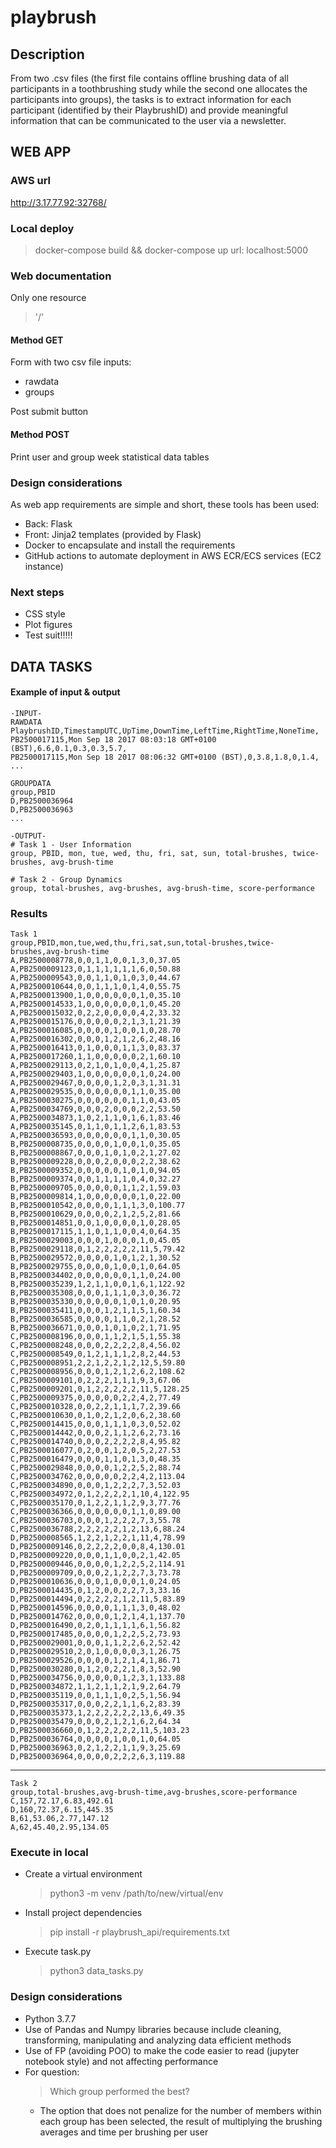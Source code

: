 # playbrush
## Description
From two .csv files (the first file contains offline brushing data of all participants in a
toothbrushing study while the second one allocates the participants into groups), the tasks
is to extract information for each participant (identified by their PlaybrushID) and provide meaningful
information that can be communicated to the user via a newsletter.

## WEB APP
### AWS url
http://3.17.77.92:32768/

### Local deploy
>docker-compose build && docker-compose up 
url: localhost:5000

### Web documentation
Only one resource 
>'/'

#### Method GET
Form with two csv file inputs:
+ rawdata
+ groups

Post submit button

#### Method POST
Print user and group week statistical data tables

### Design considerations
As web app requirements are simple and short, these tools has been used:
+ Back: Flask
+ Front: Jinja2 templates (provided by Flask)
+ Docker to encapsulate and install the requirements
+ GitHub actions to automate deployment in AWS ECR/ECS services (EC2 instance)

### Next steps
+ CSS style
+ Plot figures
+ Test suit!!!!!

## DATA TASKS
#### Example of input & output
    -INPUT-
    RAWDATA
    PlaybrushID,TimestampUTC,UpTime,DownTime,LeftTime,RightTime,NoneTime,
    PB2500017115,Mon Sep 18 2017 08:03:18 GMT+0100 (BST),6.6,0.1,0.3,0.3,5.7,
    PB2500017115,Mon Sep 18 2017 08:06:32 GMT+0100 (BST),0,3.8,1.8,0,1.4,
    ...
    
    GROUPDATA
    group,PBID
    D,PB2500036964
    D,PB2500036963
    ...
    
    -OUTPUT-
    # Task 1 - User Information
    group, PBID, mon, tue, wed, thu, fri, sat, sun, total-brushes, twice-brushes, avg-brush-time
    
    # Task 2 - Group Dynamics
    group, total-brushes, avg-brushes, avg-brush-time, score-performance

### Results
    Task 1
    group,PBID,mon,tue,wed,thu,fri,sat,sun,total-brushes,twice-brushes,avg-brush-time
    A,PB2500008778,0,0,1,1,0,0,1,3,0,37.05
    A,PB2500009123,0,1,1,1,1,1,1,6,0,50.88
    A,PB2500009543,0,0,1,1,0,1,0,3,0,44.67
    A,PB2500010644,0,0,1,1,1,0,1,4,0,55.75
    A,PB2500013900,1,0,0,0,0,0,0,1,0,35.10
    A,PB2500014533,1,0,0,0,0,0,0,1,0,45.20
    A,PB2500015032,0,2,2,0,0,0,0,4,2,33.32
    A,PB2500015176,0,0,0,0,0,2,1,3,1,21.39
    A,PB2500016085,0,0,0,0,1,0,0,1,0,28.70
    A,PB2500016302,0,0,0,1,2,1,2,6,2,48.16
    A,PB2500016413,0,1,0,0,0,1,1,3,0,83.37
    A,PB2500017260,1,1,0,0,0,0,0,2,1,60.10
    A,PB2500029113,0,2,1,0,1,0,0,4,1,25.87
    A,PB2500029403,1,0,0,0,0,0,0,1,0,24.00
    A,PB2500029467,0,0,0,0,1,2,0,3,1,31.31
    A,PB2500029535,0,0,0,0,0,0,1,1,0,35.00
    A,PB2500030275,0,0,0,0,0,0,1,1,0,43.05
    A,PB2500034769,0,0,0,2,0,0,0,2,2,53.50
    A,PB2500034873,1,0,2,1,1,0,1,6,1,83.46
    A,PB2500035145,0,1,1,0,1,1,2,6,1,83.53
    A,PB2500036593,0,0,0,0,0,0,1,1,0,30.05
    B,PB2500008735,0,0,0,0,1,0,0,1,0,35.05
    B,PB2500008867,0,0,0,1,0,1,0,2,1,27.02
    B,PB2500009228,0,0,0,2,0,0,0,2,2,38.62
    B,PB2500009352,0,0,0,0,0,1,0,1,0,94.05
    B,PB2500009374,0,0,1,1,1,1,0,4,0,32.27
    B,PB2500009705,0,0,0,0,0,1,1,2,1,59.03
    B,PB2500009814,1,0,0,0,0,0,0,1,0,22.00
    B,PB2500010542,0,0,0,0,1,1,1,3,0,100.77
    B,PB2500010629,0,0,0,0,2,1,2,5,2,81.66
    B,PB2500014851,0,0,1,0,0,0,0,1,0,28.05
    B,PB2500017115,1,1,0,1,1,0,0,4,0,64.35
    B,PB2500029003,0,0,0,1,0,0,0,1,0,45.05
    B,PB2500029118,0,1,2,2,2,2,2,11,5,79.42
    B,PB2500029572,0,0,0,0,1,0,1,2,1,30.52
    B,PB2500029755,0,0,0,0,1,0,0,1,0,64.05
    B,PB2500034402,0,0,0,0,0,0,1,1,0,24.00
    B,PB2500035239,1,2,1,1,0,0,1,6,1,122.92
    B,PB2500035308,0,0,0,1,1,1,0,3,0,36.72
    B,PB2500035330,0,0,0,0,0,1,0,1,0,20.95
    B,PB2500035411,0,0,0,1,2,1,1,5,1,60.34
    B,PB2500036585,0,0,0,0,1,1,0,2,1,28.52
    B,PB2500036671,0,0,0,1,0,1,0,2,1,71.95
    C,PB2500008196,0,0,0,1,1,2,1,5,1,55.38
    C,PB2500008248,0,0,0,2,2,2,2,8,4,56.02
    C,PB2500008549,0,1,2,1,1,1,2,8,2,44.53
    C,PB2500008951,2,2,1,2,2,1,2,12,5,59.80
    C,PB2500008956,0,0,0,1,2,1,2,6,2,108.62
    C,PB2500009101,0,2,2,2,1,1,1,9,3,67.06
    C,PB2500009201,0,1,2,2,2,2,2,11,5,128.25
    C,PB2500009375,0,0,0,0,0,2,2,4,2,77.49
    C,PB2500010328,0,0,2,2,1,1,1,7,2,39.66
    C,PB2500010630,0,1,0,2,1,2,0,6,2,38.60
    C,PB2500014415,0,0,0,1,1,1,0,3,0,52.02
    C,PB2500014442,0,0,0,2,1,1,2,6,2,73.16
    C,PB2500014740,0,0,0,2,2,2,2,8,4,95.82
    C,PB2500016077,0,2,0,0,1,2,0,5,2,27.53
    C,PB2500016479,0,0,0,1,1,0,1,3,0,48.35
    C,PB2500029848,0,0,0,0,1,2,2,5,2,88.74
    C,PB2500034762,0,0,0,0,0,2,2,4,2,113.04
    C,PB2500034890,0,0,0,1,2,2,2,7,3,52.03
    C,PB2500034972,0,1,2,2,2,2,1,10,4,122.95
    C,PB2500035170,0,1,2,2,1,1,2,9,3,77.76
    C,PB2500036366,0,0,0,0,0,0,1,1,0,89.00
    C,PB2500036703,0,0,0,1,2,2,2,7,3,55.78
    C,PB2500036788,2,2,2,2,2,1,2,13,6,88.24
    D,PB2500008565,1,2,2,1,2,2,1,11,4,78.99
    D,PB2500009146,0,2,2,2,2,0,0,8,4,130.01
    D,PB2500009220,0,0,0,1,1,0,0,2,1,42.05
    D,PB2500009446,0,0,0,0,1,2,2,5,2,114.91
    D,PB2500009709,0,0,0,2,1,2,2,7,3,73.78
    D,PB2500010636,0,0,0,1,0,0,0,1,0,24.05
    D,PB2500014435,0,1,2,0,0,2,2,7,3,33.16
    D,PB2500014494,0,2,2,2,2,1,2,11,5,83.89
    D,PB2500014596,0,0,0,0,1,1,1,3,0,48.02
    D,PB2500014762,0,0,0,0,1,2,1,4,1,137.70
    D,PB2500016490,0,2,0,1,1,1,1,6,1,56.82
    D,PB2500017485,0,0,0,0,1,2,2,5,2,73.93
    D,PB2500029001,0,0,0,1,1,2,2,6,2,52.42
    D,PB2500029510,2,0,1,0,0,0,0,3,1,26.75
    D,PB2500029526,0,0,0,0,1,2,1,4,1,86.71
    D,PB2500030280,0,1,2,0,2,2,1,8,3,52.90
    D,PB2500034756,0,0,0,0,0,1,2,3,1,133.88
    D,PB2500034872,1,1,2,1,1,2,1,9,2,64.79
    D,PB2500035119,0,0,1,1,1,0,2,5,1,56.94
    D,PB2500035317,0,0,0,2,2,1,1,6,2,83.39
    D,PB2500035373,1,2,2,2,2,2,2,13,6,49.35
    D,PB2500035479,0,0,0,2,1,2,1,6,2,64.34
    D,PB2500036660,0,1,2,2,2,2,2,11,5,103.23
    D,PB2500036764,0,0,0,0,1,0,0,1,0,64.05
    D,PB2500036963,0,2,1,2,2,1,1,9,3,25.69
    D,PB2500036964,0,0,0,0,2,2,2,6,3,119.88

---

    Task 2
    group,total-brushes,avg-brush-time,avg-brushes,score-performance
    C,157,72.17,6.83,492.61
    D,160,72.37,6.15,445.35
    B,61,53.06,2.77,147.12
    A,62,45.40,2.95,134.05


### Execute in local
+ Create a virtual environment 
    > python3 -m venv /path/to/new/virtual/env
+ Install project dependencies 
    >pip install -r playbrush_api/requirements.txt
+ Execute task.py
    >python3 data_tasks.py

### Design considerations
+ Python 3.7.7
+ Use of Pandas and Numpy libraries because include cleaning, transforming, manipulating and analyzing data 
efficient methods
+ Use of FP (avoiding POO) to make the code easier to read (jupyter notebook style) and not affecting performance
+  For question:
    >Which group performed the best?
    + The option that does not penalize for the number of members within each group has been selected, the result of multiplying the brushing averages and time per brushing per user

